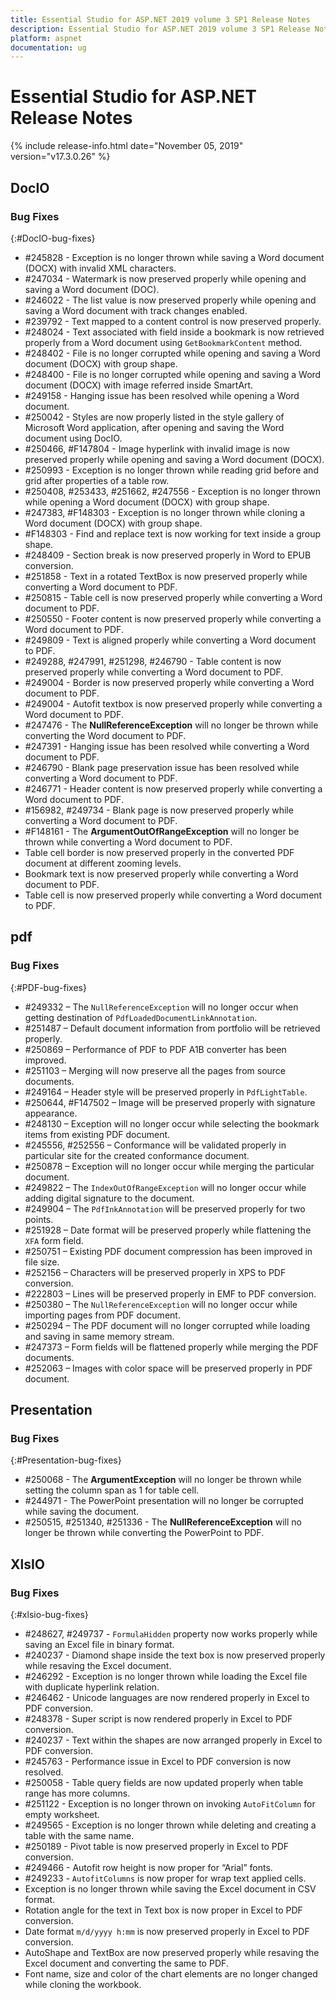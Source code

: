 ```yaml
---
title: Essential Studio for ASP.NET 2019 volume 3 SP1 Release Notes  
description: Essential Studio for ASP.NET 2019 volume 3 SP1 Release Notes  
platform: aspnet
documentation: ug
---
```


# Essential Studio for ASP.NET  Release Notes  

{% include release-info.html date="November 05, 2019"  version="v17.3.0.26" %} 






## DocIO

### Bug Fixes
{:#DocIO-bug-fixes}

* \#245828 - Exception is no longer thrown while saving a Word document (DOCX) with invalid XML characters.
* \#247034 - Watermark is now preserved properly while opening and saving a Word document (DOC).
* \#246022 - The list value is now preserved properly while opening and saving a Word document with track changes enabled.
* \#239792 - Text mapped to a content control is now preserved properly.
* \#248024 - Text associated with field inside a bookmark is now retrieved properly from a Word document using `GetBookmarkContent` method.
* \#248402 - File is no longer corrupted while opening and saving a Word document (DOCX) with group shape.
* \#248400 - File is no longer corrupted while opening and saving a Word document (DOCX) with image referred inside SmartArt.
* \#249158 - Hanging issue has been resolved while opening a Word document.
* \#250042 - Styles are now properly listed in the style gallery of Microsoft Word application, after opening and saving the Word document using DocIO.
* \#250466, \#F147804 - Image hyperlink with invalid image is now preserved properly while opening and saving a Word document (DOCX).
* \#250993 - Exception is no longer thrown while reading grid before and grid after properties of a table row.
* \#250408, \#253433, \#251662, \#247556 - Exception is no longer thrown while opening a Word document (DOCX) with group shape.
* \#247383, \#F148303 - Exception is no longer thrown while cloning a Word document (DOCX) with group shape.
* \#F148303 - Find and replace text is now working for text inside a group shape.
* \#248409 - Section break is now preserved properly in Word to EPUB conversion.
* \#251858 - Text in a rotated TextBox is now preserved properly while converting a Word document to PDF.
* \#250815 - Table cell is now preserved properly while converting a Word document to PDF.
* \#250550 - Footer content is now preserved properly while converting a Word document to PDF.
* \#249809 - Text is aligned properly while converting a Word document to PDF.
* \#249288, \#247991, \#251298, \#246790 - Table content is now preserved properly while converting a Word document to PDF.
* \#249004 - Border is now preserved properly while converting a Word document to PDF.
* \#249004 - Autofit textbox is now preserved properly while converting a Word document to PDF.
* \#247476 - The **NullReferenceException** will no longer be thrown while converting the Word document to PDF.
* \#247391 - Hanging issue has been resolved while converting a Word document to PDF.
* \#246790 - Blank page preservation issue has been resolved while converting a Word document to PDF.
* \#246771 - Header content is now preserved properly while converting a Word document to PDF.
* \#156982, \#249734 - Blank page is now preserved properly while converting a Word document to PDF.
* \#F148161 - The **ArgumentOutOfRangeException** will no longer be thrown while converting a Word document to PDF.
* Table cell border is now preserved properly in the converted PDF document at different zooming levels.
* Bookmark text is now preserved properly while converting a Word document to PDF.
* Table cell is now preserved properly while converting a Word document to PDF.
## pdf

### Bug Fixes
{:#PDF-bug-fixes}

* \#249332 – The `NullReferenceException` will no longer occur when getting destination of `PdfLoadedDocumentLinkAnnotation`. 
* \#251487 – Default document information from portfolio will be retrieved properly. 
* \#250869 – Performance of PDF to PDF A1B converter has been improved. 
* \#251103 – Merging will now preserve all the pages from source documents.
* \#249164 – Header style will be preserved properly in `PdfLightTable`. 
* \#250644, \#F147502 – Image will be preserved properly with signature appearance. 
* \#248130 – Exception will no longer occur while selecting the bookmark items from existing PDF document. 
* \#245556, \#252556 – Conformance will be validated properly in particular site for the created conformance document. 
* \#250878 – Exception will no longer occur while merging the particular document. 
* \#249822 – The `IndexOutOfRangeException` will no longer occur while adding digital signature to the document. 
* \#249904 – The `PdfInkAnnotation` will be preserved properly for two points. 
* \#251928 – Date format will be preserved properly while flattening the `XFA` form field. 
* \#250751 – Existing PDF document compression has been improved in file size. 
* \#252156 – Characters will be preserved properly in XPS to PDF conversion. 
* \#222803 – Lines will be preserved properly in EMF to PDF conversion.
* \#250380 – The `NullReferenceException` will no longer occur while importing pages from PDF document. 
* \#250294 – The PDF document will no longer corrupted while loading and saving in same memory stream.
* \#247373 – Form fields will be flattened properly while merging the PDF documents. 
* \#252063 – Images with color space will be preserved properly in PDF document. 

## Presentation

### Bug Fixes
{:#Presentation-bug-fixes}

* \#250068 - The **ArgumentException** will no longer be thrown while setting the column span as 1 for table cell.
* \#244971 - The PowerPoint presentation will no longer be corrupted while saving the document.
* \#250515, \#251340, \#251336 - The **NullReferenceException** will no longer be thrown while converting the PowerPoint to PDF.
## XlsIO

### Bug Fixes
{:#xlsio-bug-fixes}

* \#248627, \#249737 - `FormulaHidden` property now works properly while saving an Excel file in binary format.
* \#240237 - Diamond shape inside the text box is now preserved properly while resaving the Excel document.
* \#246292 - Exception is no longer thrown while loading the Excel file with duplicate hyperlink relation.
* \#246462 - Unicode languages are now rendered properly in Excel to PDF conversion.
* \#248378 - Super script is now rendered properly in Excel to PDF conversion.
* \#240237 - Text within the shapes are now arranged properly in Excel to PDF conversion.
* \#245763 - Performance issue in Excel to PDF conversion is now resolved.
* \#250058 - Table query fields are now updated properly when table range has more columns.
* \#251122 - Exception is no longer thrown on invoking `AutoFitColumn` for empty worksheet.
* \#249565 - Exception is no longer thrown while deleting and creating a table with the same name.
* \#250189 - Pivot table is now preserved properly in Excel to PDF conversion.
* \#249466 - Autofit row height is now proper for “Arial” fonts.
* \#249233 - `AutofitColumns` is now proper for wrap text applied cells.
* Exception is no longer thrown while saving the Excel document in CSV format.
* Rotation angle for the text in Text box is now proper in Excel to PDF conversion.
* Date format `m/d/yyyy h:mm` is now preserved properly in Excel to PDF conversion.
* AutoShape and TextBox are now preserved properly while resaving the Excel document and converting the same to PDF.
* Font name, size and color of the chart elements are no longer changed while cloning the workbook.
